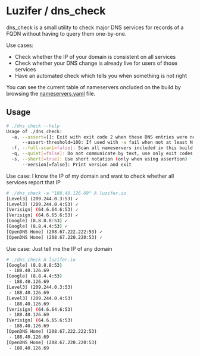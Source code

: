 # Luzifer / dns\_check

dns\_check is a small utility to check major DNS services for records of a FQDN without having to query them one-by-one.

Use cases:

- Check whether the IP of your domain is consistent on all services
- Check whether your DNS change is already live for users of those services
- Have an automated check which tells you when something is not right

You can see the current table of nameservers oncluded on the build by browsing the [nameservers.yaml](nameservers.yaml) file.

## Usage

```bash
# ./dns_check --help
Usage of ./dns_check:
  -a, --assert=[]: Exit with exit code 2 when these DNS entries were not found
      --assert-threshold=100: If used with -a fail when not at least N percent of the nameservers had the expected result
  -f, --full-scan[=false]: Scan all nameservers included in this build
  -q, --quiet[=false]: Do not communicate by text, use only exit codes
  -s, --short[=true]: Use short notation (only when using assertion)
      --version[=false]: Print version and exit
```

Use case: I know the IP of my domain and want to check whether all services report that IP

```bash
# ./dns_check -a "188.40.126.69" A luzifer.io
[Level3] (209.244.0.3:53) ✓
[Level3] (209.244.0.4:53) ✓
[Verisign] (64.6.64.6:53) ✓
[Verisign] (64.6.65.6:53) ✓
[Google] (8.8.8.8:53) ✓
[Google] (8.8.4.4:53) ✓
[OpenDNS Home] (208.67.222.222:53) ✓
[OpenDNS Home] (208.67.220.220:53) ✓
```

Use case: Just tell me the IP of any domain

```bash
# ./dns_check A luzifer.io
[Google] (8.8.8.8:53)
 - 188.40.126.69
[Google] (8.8.4.4:53)
 - 188.40.126.69
[Level3] (209.244.0.3:53)
 - 188.40.126.69
[Level3] (209.244.0.4:53)
 - 188.40.126.69
[Verisign] (64.6.64.6:53)
 - 188.40.126.69
[Verisign] (64.6.65.6:53)
 - 188.40.126.69
[OpenDNS Home] (208.67.222.222:53)
 - 188.40.126.69
[OpenDNS Home] (208.67.220.220:53)
 - 188.40.126.69
```
